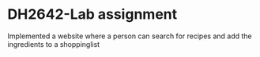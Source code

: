 # DH2642-Lab assignment

Implemented a website where a person can search for recipes and add the ingredients to a shoppinglist 

